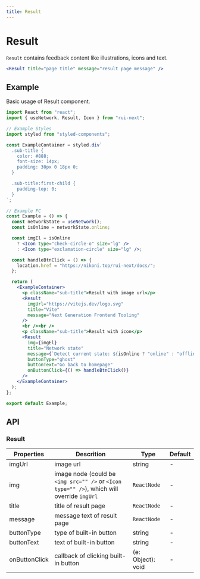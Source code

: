 ```yaml
---
title: Result
---
```


# Result

`Result` contains feedback content like illustrations, icons and text.

```jsx
<Result title="page title" message="result page message" />
```

## Example

Basic usage of Result component.

```jsx live=local
import React from "react";
import { useNetwork, Result, Icon } from "rui-next";

// Example Styles
import styled from "styled-components";

const ExampleContainer = styled.div`
  .sub-title {
    color: #888;
    font-size: 14px;
    padding: 30px 0 18px 0;
  }

  .sub-title:first-child {
    padding-top: 0;
  }
`;

// Example FC
const Example = () => {
  const networkState = useNetwork();
  const isOnline = networkState.online;

  const imgEl = isOnline
    ? <Icon type="check-circle-o" size="lg" />
    : <Icon type="exclamation-circle" size="lg" />;

  const handleBtnClick = () => {
    location.href = "https://nikoni.top/rui-next/docs/";
  };

  return (
    <ExampleContainer>
      <p className="sub-title">Result with image url</p>
      <Result
        imgUrl="https://vitejs.dev/logo.svg"
        title="Vite"
        message="Next Generation Frontend Tooling"
      />
      <br /><br />
      <p className="sub-title">Result with icon</p>
      <Result
        img={imgEl}
        title="Network state"
        message={`Detect current state: ${isOnline ? "online" : "offline"}`}
        buttonType="ghost"
        buttonText="Go back to homepage"
        onButtonClick={() => handleBtnClick()}
      />
    </ExampleContainer>
  );
};

export default Example;
```

## API

### Result

Properties | Descrition | Type | Default
-----------|------------|------|--------
| imgUrl | image url | string | - |
| img | image node (could be `<img src="" />` or `<Icon type="" />`), which will override `imgUrl` | `ReactNode` | - |
| title | title of result page | `ReactNode` | - |
| message | message text of result page | `ReactNode` | - |
| buttonType | type of built-in button | string | - |
| buttonText | text of built-in button | string | - |
| onButtonClick | callback of clicking built-in button | (e: Object): void | - |
